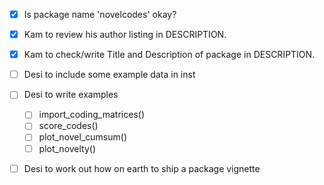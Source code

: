 - [x] Is package name 'novelcodes' okay?
- [x] Kam to review his author listing in DESCRIPTION.
- [x] Kam to check/write Title and Description of package in DESCRIPTION.

- [ ] Desi to include some example data in inst
- [ ] Desi to write examples
    - [ ] import_coding_matrices()
    - [ ] score_codes()
    - [ ] plot_novel_cumsum()
    - [ ] plot_novelty()
- [ ] Desi to work out how on earth to ship a package vignette
